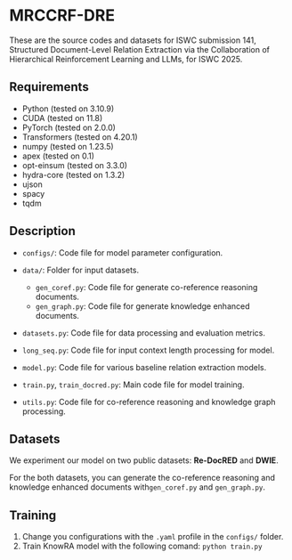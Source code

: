 # MRCCRF-DRE
These are the source codes and datasets for ISWC submission 141, Structured Document-Level Relation Extraction via the Collaboration of Hierarchical Reinforcement Learning and LLMs, for ISWC 2025.

## Requirements

- Python     (tested on 3.10.9)
- CUDA     (tested on 11.8)
- PyTorch     (tested on 2.0.0)
- Transformers     (tested on 4.20.1)
- numpy     (tested on 1.23.5)
- apex     (tested on 0.1)
- opt-einsum     (tested on 3.3.0)
- hydra-core     (tested on 1.3.2)
- ujson
- spacy
- tqdm

## Description

- ``configs/``: Code file for model parameter configuration.
- ``data/``: Folder for input datasets.
  - `gen_coref.py`: Code file for generate co-reference reasoning documents.
  - `gen_graph.py`: Code file for generate knowledge enhanced documents.

- ``datasets.py``: Code file for data processing and evaluation metrics.
- ``long_seq.py``: Code file for input context length processing for model.
- ``model.py``: Code file for various baseline relation extraction models.
- ``train.py``, ``train_docred.py``: Main code file for model training.
- ``utils.py``: Code file for co-reference reasoning and knowledge graph processing.

## Datasets

We experiment our model on two public datasets: **Re-DocRED** and **DWIE**.

For the both datasets,  you can generate the co-reference reasoning and knowledge enhanced documents with`gen_coref.py` and `gen_graph.py`.

## Training

1. Change you configurations  with the `.yaml` profile in the `configs/` folder.
2. Train KnowRA model with the following comand: `python train.py`